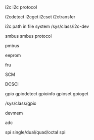 
i2c
i2c protocol

i2cdetect
i2cget i2cset i2ctransfer

i2c path in file system
/sys/class/i2c-dev

smbus
smbus protocol

pmbus


eeprom

fru


SCM

DCSCI


gpio
gpiodetect
gpioinfo
gpioset gpioget

/sys/class/gpio

devmem

adc

spi
single/dual/quad/octal spi

